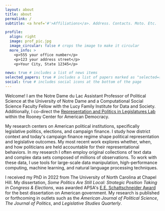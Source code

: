 ```yaml
---
layout: about
title: about
permalink: /
subtitle: <a href='#'>Affiliations</a>. Address. Contacts. Moto. Etc.

profile:
  align: right
  image: prof_pic.jpg
  image_circular: false # crops the image to make it circular
  more_info: >
    <p>555 your office number</p>
    <p>123 your address street</p>
    <p>Your City, State 12345</p>

news: true # includes a list of news items
selected_papers: true # includes a list of papers marked as "selected={true}"
social: true # includes social icons at the bottom of the page
---
```


Welcome! I am the Notre Dame du Lac Assistant Professor of Political Science at the University of Notre Dame and a Computational Social Science Faculty Fellow with the Lucy Family Institute for Data and Society. Additionally, I co-direct the [Representation and Politics in Legislatures Lab](https://rooneycenter.nd.edu/research/representation-and-politics-in-legislatures-lab/) within the Rooney Center for American Democracy.

My research centers on American political institutions, specifically legislative politics, elections, and campaign finance. I study how district context and today's campaign finance regime shape political representation and legislative outcomes. My most recent work explores whether, when, and how politicians are held accountable for their representational behaviors. In my research I often employ original collections of text data and complex data sets composed of millions of observations. To work with these data, I use tools for large-scale data manipulation, high-performance computing, machine learning, and natural language processing techniques.

I received my PhD in 2022 from The University of North Carolina at Chapel Hill. My dissertation, *Some Politics Are Still Local: Strategic Position Taking in Congress & Elections*, was awarded APSA's [E.E. Schattschneider Award](https://politicalsciencenow.com/rachel-porter-receives-the-2023-e-e-schattschneider-award/) for the best dissertation on American government. My research is published or forthcoming in outlets such as the *American Journal of Political Science*, *The Journal of Politics*, and *Legislative Studies Quarterly*. 

